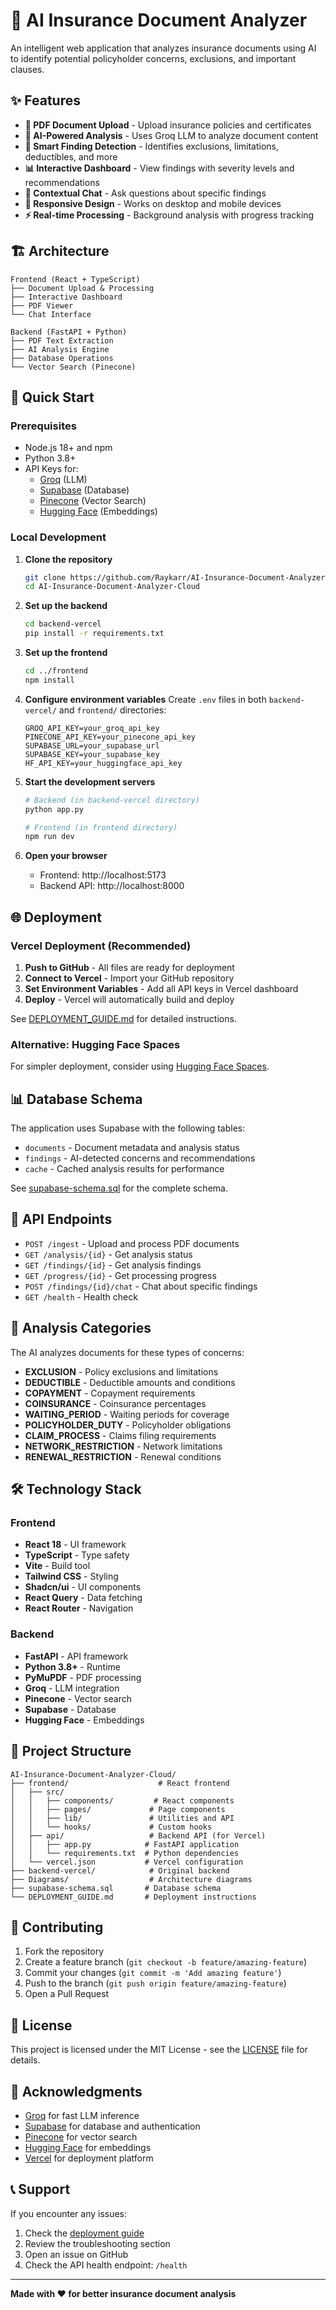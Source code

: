 # 🏥 AI Insurance Document Analyzer

An intelligent web application that analyzes insurance documents using AI to identify potential policyholder concerns, exclusions, and important clauses.

## ✨ Features

- **📄 PDF Document Upload** - Upload insurance policies and certificates
- **🤖 AI-Powered Analysis** - Uses Groq LLM to analyze document content
- **🎯 Smart Finding Detection** - Identifies exclusions, limitations, deductibles, and more
- **📊 Interactive Dashboard** - View findings with severity levels and recommendations
- **💬 Contextual Chat** - Ask questions about specific findings
- **📱 Responsive Design** - Works on desktop and mobile devices
- **⚡ Real-time Processing** - Background analysis with progress tracking

## 🏗️ Architecture

```
Frontend (React + TypeScript)
├── Document Upload & Processing
├── Interactive Dashboard
├── PDF Viewer
└── Chat Interface

Backend (FastAPI + Python)
├── PDF Text Extraction
├── AI Analysis Engine
├── Database Operations
└── Vector Search (Pinecone)
```

## 🚀 Quick Start

### Prerequisites

- Node.js 18+ and npm
- Python 3.8+
- API Keys for:
  - [Groq](https://console.groq.com/) (LLM)
  - [Supabase](https://supabase.com/) (Database)
  - [Pinecone](https://pinecone.io/) (Vector Search)
  - [Hugging Face](https://huggingface.co/) (Embeddings)

### Local Development

1. **Clone the repository**
   ```bash
   git clone https://github.com/Raykarr/AI-Insurance-Document-Analyzer-Cloud.git
   cd AI-Insurance-Document-Analyzer-Cloud
   ```

2. **Set up the backend**
   ```bash
   cd backend-vercel
   pip install -r requirements.txt
   ```

3. **Set up the frontend**
   ```bash
   cd ../frontend
   npm install
   ```

4. **Configure environment variables**
   Create `.env` files in both `backend-vercel/` and `frontend/` directories:
   ```env
   GROQ_API_KEY=your_groq_api_key
   PINECONE_API_KEY=your_pinecone_api_key
   SUPABASE_URL=your_supabase_url
   SUPABASE_KEY=your_supabase_key
   HF_API_KEY=your_huggingface_api_key
   ```

5. **Start the development servers**
   ```bash
   # Backend (in backend-vercel directory)
   python app.py
   
   # Frontend (in frontend directory)
   npm run dev
   ```

6. **Open your browser**
   - Frontend: http://localhost:5173
   - Backend API: http://localhost:8000

## 🌐 Deployment

### Vercel Deployment (Recommended)

1. **Push to GitHub** - All files are ready for deployment
2. **Connect to Vercel** - Import your GitHub repository
3. **Set Environment Variables** - Add all API keys in Vercel dashboard
4. **Deploy** - Vercel will automatically build and deploy

See [DEPLOYMENT_GUIDE.md](./DEPLOYMENT_GUIDE.md) for detailed instructions.

### Alternative: Hugging Face Spaces

For simpler deployment, consider using [Hugging Face Spaces](https://huggingface.co/spaces).

## 📊 Database Schema

The application uses Supabase with the following tables:

- `documents` - Document metadata and analysis status
- `findings` - AI-detected concerns and recommendations
- `cache` - Cached analysis results for performance

See [supabase-schema.sql](./supabase-schema.sql) for the complete schema.

## 🔧 API Endpoints

- `POST /ingest` - Upload and process PDF documents
- `GET /analysis/{id}` - Get analysis status
- `GET /findings/{id}` - Get analysis findings
- `GET /progress/{id}` - Get processing progress
- `POST /findings/{id}/chat` - Chat about specific findings
- `GET /health` - Health check

## 🎯 Analysis Categories

The AI analyzes documents for these types of concerns:

- **EXCLUSION** - Policy exclusions and limitations
- **DEDUCTIBLE** - Deductible amounts and conditions
- **COPAYMENT** - Copayment requirements
- **COINSURANCE** - Coinsurance percentages
- **WAITING_PERIOD** - Waiting periods for coverage
- **POLICYHOLDER_DUTY** - Policyholder obligations
- **CLAIM_PROCESS** - Claims filing requirements
- **NETWORK_RESTRICTION** - Network limitations
- **RENEWAL_RESTRICTION** - Renewal conditions

## 🛠️ Technology Stack

### Frontend
- **React 18** - UI framework
- **TypeScript** - Type safety
- **Vite** - Build tool
- **Tailwind CSS** - Styling
- **Shadcn/ui** - UI components
- **React Query** - Data fetching
- **React Router** - Navigation

### Backend
- **FastAPI** - API framework
- **Python 3.8+** - Runtime
- **PyMuPDF** - PDF processing
- **Groq** - LLM integration
- **Pinecone** - Vector search
- **Supabase** - Database
- **Hugging Face** - Embeddings

## 📁 Project Structure

```
AI-Insurance-Document-Analyzer-Cloud/
├── frontend/                    # React frontend
│   ├── src/
│   │   ├── components/         # React components
│   │   ├── pages/             # Page components
│   │   ├── lib/               # Utilities and API
│   │   └── hooks/             # Custom hooks
│   ├── api/                   # Backend API (for Vercel)
│   │   ├── app.py            # FastAPI application
│   │   └── requirements.txt  # Python dependencies
│   └── vercel.json           # Vercel configuration
├── backend-vercel/            # Original backend
├── Diagrams/                  # Architecture diagrams
├── supabase-schema.sql       # Database schema
└── DEPLOYMENT_GUIDE.md       # Deployment instructions
```

## 🤝 Contributing

1. Fork the repository
2. Create a feature branch (`git checkout -b feature/amazing-feature`)
3. Commit your changes (`git commit -m 'Add amazing feature'`)
4. Push to the branch (`git push origin feature/amazing-feature`)
5. Open a Pull Request

## 📄 License

This project is licensed under the MIT License - see the [LICENSE](LICENSE) file for details.

## 🙏 Acknowledgments

- [Groq](https://groq.com/) for fast LLM inference
- [Supabase](https://supabase.com/) for database and authentication
- [Pinecone](https://pinecone.io/) for vector search
- [Hugging Face](https://huggingface.co/) for embeddings
- [Vercel](https://vercel.com/) for deployment platform

## 📞 Support

If you encounter any issues:

1. Check the [deployment guide](./DEPLOYMENT_GUIDE.md)
2. Review the troubleshooting section
3. Open an issue on GitHub
4. Check the API health endpoint: `/health`

---

**Made with ❤️ for better insurance document analysis** 
